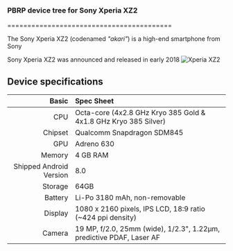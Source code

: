 ### PBRP device tree for Sony Xperia XZ2

=========================================

The Sony Xperia XZ2 (codenamed _"akari"_) is a high-end smartphone from Sony

Sony Xperia XZ2 was announced and released in early 2018
![Xperia XZ2](https://fdn2.gsmarena.com/vv/pics/sony/sony-xperia-xz2-001.jpg)

## Device specifications

Basic   | Spec Sheet
-------:|:-------------------------
CPU     | Octa-core (4x2.8 GHz Kryo 385 Gold & 4x1.8 GHz Kryo 385 Silver)
Chipset | Qualcomm Snapdragon SDM845
GPU     | Adreno 630
Memory  | 4 GB RAM
Shipped Android Version | 8.0
Storage | 64GB
Battery | Li-Po 3180 mAh, non-removable
Display | 1080 x 2160 pixels, IPS LCD, 18:9 ratio (~424 ppi density)
Camera  | 19 MP, f/2.0, 25mm (wide), 1/2.3", 1.22µm, predictive PDAF, Laser AF
